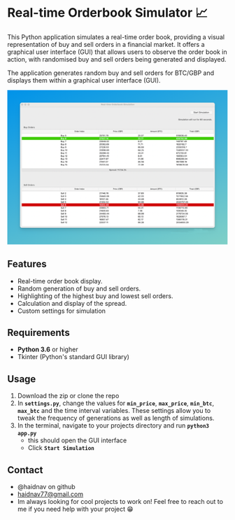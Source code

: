 # Real-time Orderbook Simulator 📈
This Python application simulates a real-time order book, providing a visual representation of buy and sell orders in a financial market. It offers a graphical user interface (GUI) that allows users to observe the order book in action, with randomised buy and sell orders being generated and displayed.

The application generates random buy and sell orders for BTC/GBP and displays them within a graphical user interface (GUI).

![Real-time orderbook simulator screenshot](https://github.com/haidnav/real-time-order-book-simulator/blob/main/orderbook.png)

## Features

- Real-time order book display.
- Random generation of buy and sell orders.
- Highlighting of the highest buy and lowest sell orders.
- Calculation and display of the spread.
- Custom settings for simulation
  

## Requirements

- **Python 3.6** or higher
- Tkinter (Python's standard GUI library)

## Usage
1. Download the zip or clone the repo
2. In **`settings.py`**, change the values for **`min_price`**, **`max_price`**, **`min_btc`**, **`max_btc`** and the time interval variables. These settings allow you to tweak the frequency of generations as well as length of simulations.
3. In the terminal, navigate to your projects directory and run **`python3 app.py`**
   - this should open the GUI interface
   - Click **`Start Simulation`**
## Contact
- @haidnav on github
- haidnav77@gmail.com
- Im always looking for cool projects to work on! Feel free to reach out to me if you need help with your project 😁

